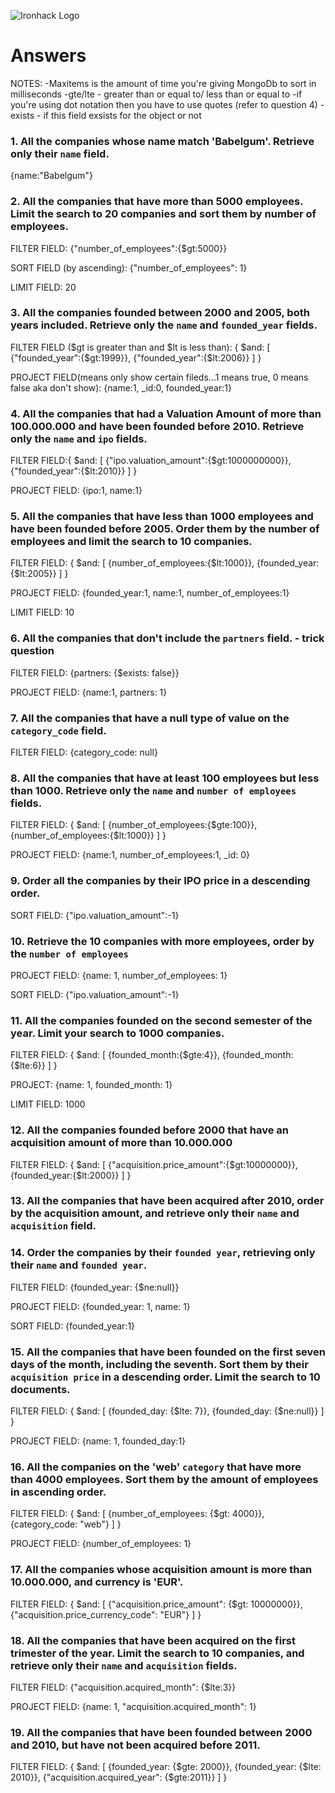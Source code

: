 ![Ironhack Logo](https://i.imgur.com/1QgrNNw.png)

# Answers

NOTES: 
-Maxitems is the amount of time you're giving MongoDb to sort in milliseconds
-gte/lte - greater than or equal to/ less than or equal to
-if you're using dot notation then you have to use quotes (refer to question 4)
-exists - if this field exsists for the object or not 

### 1. All the companies whose name match 'Babelgum'. Retrieve only their `name` field.

{name:"Babelgum"}

### 2. All the companies that have more than 5000 employees. Limit the search to 20 companies and sort them by **number of employees**.

FILTER FIELD: {"number_of_employees":{$gt:5000}} 

SORT FIELD (by ascending): {"number_of_employees": 1} 

LIMIT FIELD: 20

### 3. All the companies founded between 2000 and 2005, both years included. Retrieve only the `name` and `founded_year` fields.

FILTER FIELD ($gt is greater than and $lt is less than): { $and: [ {"founded_year":{$gt:1999}}, {"founded_year":{$lt:2006}} ] }

PROJECT FIELD(means only show certain fileds...1 means true, 0 means false aka don't show): {name:1, _id:0, founded_year:1}


### 4. All the companies that had a Valuation Amount of more than 100.000.000 and have been founded before 2010. Retrieve only the `name` and `ipo` fields.

FILTER FIELD:{ $and: [ {"ipo.valuation_amount":{$gt:1000000000}}, {"founded_year":{$lt:2010}} ] }

PROJECT FIELD: {ipo:1, name:1}

### 5. All the companies that have less than 1000 employees and have been founded before 2005. Order them by the number of employees and limit the search to 10 companies.

FILTER FIELD: { $and: [ {number_of_employees:{$lt:1000}}, {founded_year:{$lt:2005}} ] }

PROJECT FIELD: {founded_year:1, name:1, number_of_employees:1}

LIMIT FIELD: 10

### 6. All the companies that don't include the `partners` field. - trick question

FILTER FIELD: {partners: {$exists: false}}

PROJECT FIELD: {name:1, partners: 1}

### 7. All the companies that have a null type of value on the `category_code` field.

FILTER FIELD: {category_code: null}

### 8. All the companies that have at least 100 employees but less than 1000. Retrieve only the `name` and `number of employees` fields.

FILTER FIELD: { $and: [ {number_of_employees:{$gte:100}}, {number_of_employees:{$lt:1000}} ] } 

PROJECT FIELD: {name:1, number_of_employees:1, _id: 0}

### 9. Order all the companies by their IPO price in a descending order.

SORT FIELD: {"ipo.valuation_amount":-1}

### 10. Retrieve the 10 companies with more employees, order by the `number of employees`

PROJECT FIELD: {name: 1, number_of_employees: 1}

SORT FIELD: {"ipo.valuation_amount":-1}

### 11. All the companies founded on the second semester of the year. Limit your search to 1000 companies.

FILTER FIELD: { $and: [ {founded_month:{$gte:4}}, {founded_month:{$lte:6}} ] }

PROJECT: {name: 1, founded_month: 1}

LIMIT FIELD: 1000

### 12. All the companies founded before 2000 that have an acquisition amount of more than 10.000.000

FILTER FIELD:  { $and: [ {"acquisition.price_amount":{$gt:10000000}}, {founded_year:{$lt:2000}} ] }

### 13. All the companies that have been acquired after 2010, order by the acquisition amount, and retrieve only their `name` and `acquisition` field.

<!-- Your Code Goes Here -->

### 14. Order the companies by their `founded year`, retrieving only their `name` and `founded year`.

FILTER FIELD: {founded_year: {$ne:null}}

PROJECT FIELD: {founded_year: 1, name: 1}

SORT FIELD: {founded_year:1}

### 15. All the companies that have been founded on the first seven days of the month, including the seventh. Sort them by their `acquisition price` in a descending order. Limit the search to 10 documents.

FILTER FIELD: { $and: [ {founded_day: {$lte: 7}}, {founded_day: {$ne:null}} ] } 

PROJECT FIELD: {name: 1, founded_day:1}


### 16. All the companies on the 'web' `category` that have more than 4000 employees. Sort them by the amount of employees in ascending order.

FILTER FIELD: { $and: [ {number_of_employees: {$gt: 4000}}, {category_code: "web"} ] } 

PROJECT FIELD: {number_of_employees: 1}
### 17. All the companies whose acquisition amount is more than 10.000.000, and currency is 'EUR'.
FILTER FIELD:  { $and: [ {"acquisition.price_amount": {$gt: 10000000}}, {"acquisition.price_currency_code": "EUR"} ] } 

### 18. All the companies that have been acquired on the first trimester of the year. Limit the search to 10 companies, and retrieve only their `name` and `acquisition` fields.

FILTER FIELD: {"acquisition.acquired_month": {$lte:3}}

PROJECT FIELD: {name: 1, "acquisition.acquired_month": 1}

### 19. All the companies that have been founded between 2000 and 2010, but have not been acquired before 2011.

FILTER FIELD: { $and: [ {founded_year: {$gte: 2000}}, {founded_year: {$lte: 2010}}, {"acquisition.acquired_year": {$gte:2011}} ] } 


